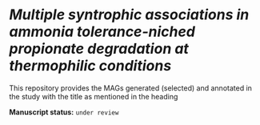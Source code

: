 # *Multiple syntrophic associations in ammonia tolerance-niched propionate degradation at thermophilic conditions*

This repository provides the MAGs generated (selected) and annotated in the study with the title as mentioned in the heading

**Manuscript status:** ```under review```
